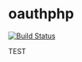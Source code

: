 oauthphp
========

[![Build Status](https://travis-ci.org/loicg95/oauthphp.png)](https://travis-ci.org/loicg95/oauthphp)

TEST